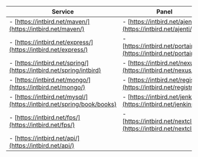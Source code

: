 | Service                                                              | Panel  |
| -------                                                              | -------                |
|- [https://intbird.net/maven/](https://intbird.net/maven/)            |- [https://intbird.net/ajenti/](https://intbird.net/ajenti/)
|- [https://intbird.net/express/](https://intbird.net/express/)        |- [https://intbird.net/portainer/](https://intbird.net/portainer/)
|- [https://intbird.net/spring/](https://intbird.net/spring/intbird)   |- [https://intbird.net/nexus/](https://intbird.net/nexus/)
|- [https://intbird.net/mongo/](https://intbird.net/mongo/)            |- [https://intbird.net/registry/](https://intbird.net/registry/)
|- [https://intbird.net/mysql/](https://intbird.net/spring/book/books) |- [https://intbird.net/jenkins/](https://intbird.net/jenkins/)
|- [https://intbird.net/fps/](https://intbird.net/fps/)                |- [https://intbird.net/nextcloud/](https://intbird.net/nextcloud/) |
|- [https://intbird.net/api/](https://intbird.net/api/)                |
